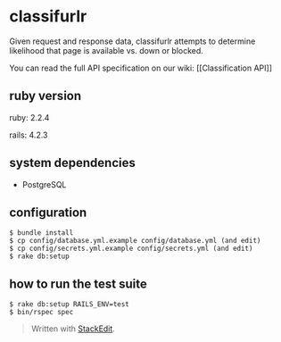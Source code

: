 classifurlr
===========

Given request and response data, classifurlr attempts to determine likelihood that page is available vs. down or blocked.

You can read the full API specification on our wiki: [[Classification API]]

ruby version
------------

ruby: 2.2.4

rails: 4.2.3

system dependencies
-------------------

* PostgreSQL

configuration
-------------

    $ bundle install
    $ cp config/database.yml.example config/database.yml (and edit)
    $ cp config/secrets.yml.example config/secrets.yml (and edit)
    $ rake db:setup

how to run the test suite
-------------------------

    $ rake db:setup RAILS_ENV=test
    $ bin/rspec spec

> Written with [StackEdit](https://stackedit.io/).

